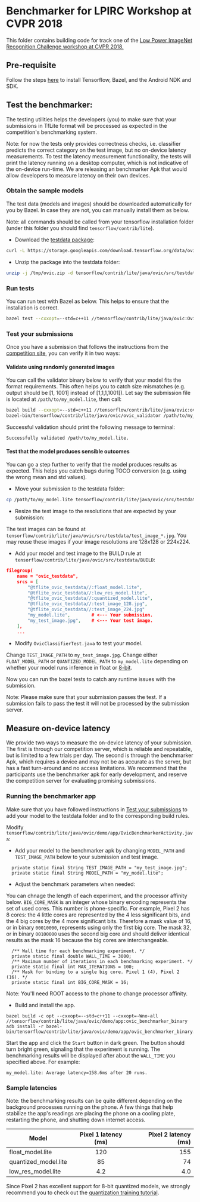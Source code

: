 # Benchmarker for LPIRC Workshop at CVPR 2018

This folder contains building code for track one of the [Low Power ImageNet Recognition Challenge workshop at CVPR 2018.](https://rebootingcomputing.ieee.org/home/sitemap/14-lpirc/80-low-power-image-recognition-challenge-lpirc-2018)

## Pre-requisite

Follow the steps [here](https://www.tensorflow.org/mobile/tflite/demo_android) to install Tensorflow, Bazel, and the Android NDK and SDK.

## Test the benchmarker:

The testing utilities helps the developers (you) to make sure that your submissions in TfLite format will be processed as expected in the competition's benchmarking system.

Note: for now the tests only provides correctness checks, i.e. classifier predicts the correct category on the test image, but no on-device latency measurements. To test the latency measurement functionality, the tests will print the latency running on a desktop computer, which is not indicative of the on-device run-time.
We are releasing an benchmarker Apk that would allow developers to measure latency on their own devices.

### Obtain the sample models

The test data (models and images) should be downloaded automatically for you by Bazel. In case they are not, you can manually install them as below.

Note: all commands should be called from your tensorflow installation folder (under this folder you should find `tensorflow/contrib/lite`).


* Download the [testdata package](https://storage.googleapis.com/download.tensorflow.org/data/ovic.zip):

```sh
curl -L https://storage.googleapis.com/download.tensorflow.org/data/ovic.zip -o /tmp/ovic.zip
```

* Unzip the package into the testdata folder:

```sh
unzip -j /tmp/ovic.zip -d tensorflow/contrib/lite/java/ovic/src/testdata/
```

### Run tests

You can run test with Bazel as below. This helps to ensure that the installation is correct.

```sh
bazel test --cxxopt=--std=c++11 //tensorflow/contrib/lite/java/ovic:OvicClassifierTest --cxxopt=-Wno-all --test_output=all
```

### Test your submissions

Once you have a submission that follows the instructions from the [competition site](https://rebootingcomputing.ieee.org/home/sitemap/14-lpirc/80-low-power-image-recognition-challenge-lpirc-2018), you can verify it in two ways:

#### Validate using randomly generated images

You can call the validator binary below to verify that your model fits the format requirements. This often helps you to catch size mismatches (e.g. output should be [1, 1001] instead of [1,1,1,1001]). Let say the submission file is located at `/path/to/my_model.lite`, then call:

```sh
bazel build --cxxopt=--std=c++11 //tensorflow/contrib/lite/java/ovic:ovic_validator --cxxopt=-Wno-all
bazel-bin/tensorflow/contrib/lite/java/ovic/ovic_validator /path/to/my_model.lite
```

Successful validation should print the following message to terminal:

```
Successfully validated /path/to/my_model.lite.

```

#### Test that the model produces sensible outcomes

You can go a step further to verify that the model produces results as expected. This helps you catch bugs during TOCO conversion (e.g. using the wrong mean and std values).

* Move your submission to the testdata folder:

```sh
cp /path/to/my_model.lite tensorflow/contrib/lite/java/ovic/src/testdata/
```

* Resize the test image to the resolutions that are expected by your submission:

The test images can be found at `tensorflow/contrib/lite/java/ovic/src/testdata/test_image_*.jpg`. You may reuse these images if your image resolutions are 128x128 or 224x224.

* Add your model and test image to the BUILD rule at `tensorflow/contrib/lite/java/ovic/src/testdata/BUILD`:

```JSON
filegroup(
    name = "ovic_testdata",
    srcs = [
        "@tflite_ovic_testdata//:float_model.lite",
        "@tflite_ovic_testdata//:low_res_model.lite",
        "@tflite_ovic_testdata//:quantized_model.lite",
        "@tflite_ovic_testdata//:test_image_128.jpg",
        "@tflite_ovic_testdata//:test_image_224.jpg"
        "my_model.lite",        # <--- Your submission.
        "my_test_image.jpg",    # <--- Your test image.
    ],
    ...
```

* Modify `OvicClassifierTest.java` to test your model.

Change `TEST_IMAGE_PATH` to `my_test_image.jpg`. Change either `FLOAT_MODEL_PATH` or `QUANTIZED_MODEL_PATH` to `my_model.lite` depending on whether your model runs inference in float or [8-bit](https://www.tensorflow.org/performance/quantization).

Now you can run the bazel tests to catch any runtime issues with the submission.

Note: Please make sure that your submission passes the test. If a submission fails to pass the test it will not be processed by the submission server.

## Measure on-device latency

We provide two ways to measure the on-device latency of your submission. The first is through our competition server, which is reliable and repeatable, but is limited to a few trials per day. The second is through the benchmarker Apk, which requires a device and may not be as accurate as the server, but has a fast turn-around and no access limitations. We recommend that the participants use the benchmarker apk for early development, and reserve the competition server for evaluating promising submissions.

### Running the benchmarker app

Make sure that you have followed instructions in [Test your submissions](#test-your-submissions) to add your model to the testdata folder and to the corresponding build rules.

Modify `tensorflow/contrib/lite/java/ovic/demo/app/OvicBenchmarkerActivity.java`:

* Add your model to the benchmarker apk by changing `MODEL_PATH` and `TEST_IMAGE_PATH` below to your submission and test image.

```
  private static final String TEST_IMAGE_PATH = "my_test_image.jpg";
  private static final String MODEL_PATH = "my_model.lite";
```

* Adjust the benchmark parameters when needed:

You can chnage the length of each experiment, and the processor affinity below. `BIG_CORE_MASK` is an integer whose binary encoding represents the set of used cores. This number is phone-specific. For example, Pixel 2 has 8 cores: the 4 little cores are represented by the 4 less significant bits, and the 4 big cores by the 4 more significant bits. Therefore a mask value of 16, or in binary `00010000`, represents using only the first big core. The mask 32, or in binary `00100000` uses the second big core and should deliver identical results as the mask 16 because the big cores are interchangeable.

```
  /** Wall time for each benchmarking experiment. */
  private static final double WALL_TIME = 3000;
  /** Maximum number of iterations in each benchmarking experiment. */
  private static final int MAX_ITERATIONS = 100;
  /** Mask for binding to a single big core. Pixel 1 (4), Pixel 2 (16). */
  private static final int BIG_CORE_MASK = 16;
```

Note: You'll need ROOT access to the phone to change processor affinity.

* Build and install the app.

```
bazel build -c opt --cxxopt=--std=c++11 --cxxopt=-Wno-all //tensorflow/contrib/lite/java/ovic/demo/app:ovic_benchmarker_binary
adb install -r bazel-bin/tensorflow/contrib/lite/java/ovic/demo/app/ovic_benchmarker_binary.apk
```

Start the app and click the `Start` button in dark green. The button should turn bright green, signaling that the experiment is running. The benchmarking results will be displayed after about the `WALL_TIME` you specified above. For example:

```
my_model.lite: Average latency=158.6ms after 20 runs.
```

### Sample latencies

Note: the benchmarking results can be quite different depending on the background processes running on the phone. A few things that help stabilize the app's readings are placing the phone on a cooling plate, restarting the phone, and shutting down internet access.

| Model                | Pixel 1 latency (ms)  | Pixel 2 latency (ms) |
| -------------------- |:---------------------:| --------------------:|
|  float_model.lite    | 120                   | 155                  |
| quantized_model.lite | 85                    | 74                   |
|  low_res_model.lite  | 4.2                   | 4.0                  |

Since Pixel 2 has excellent support for 8-bit quantized models, we strongly recommend you to check out the [quantization training tutorial](https://www.tensorflow.org/performance/quantization).

